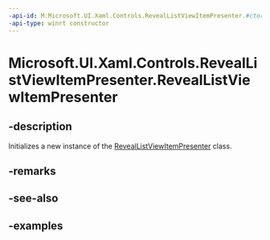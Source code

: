 ```yaml
---
-api-id: M:Microsoft.UI.Xaml.Controls.RevealListViewItemPresenter.#ctor
-api-type: winrt constructor
---
```


<!-- Method syntax.
public RevealListViewItemPresenter.RevealListViewItemPresenter()
-->

# Microsoft.UI.Xaml.Controls.RevealListViewItemPresenter.RevealListViewItemPresenter

## -description

Initializes a new instance of the [RevealListViewItemPresenter](reveallistviewitempresenter.md) class.

## -remarks

## -see-also

## -examples

